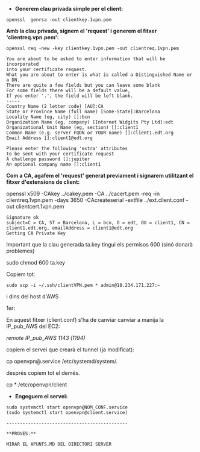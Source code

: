 * **Generem clau privada simple per el client:**
```
openssl  genrsa -out clientkey.1vpn.pem
```

**Amb la clau privada, signem el 'request' i generem el fitxer 'clientreq.vpn.pem':**
```
openssl req -new -key clientkey.1vpn.pem -out clientreq.1vpn.pem

You are about to be asked to enter information that will be incorporated
into your certificate request.
What you are about to enter is what is called a Distinguished Name or a DN.
There are quite a few fields but you can leave some blank
For some fields there will be a default value,
If you enter '.', the field will be left blank.
-----
Country Name (2 letter code) [AU]:CA
State or Province Name (full name) [Some-State]:Barcelona
Locality Name (eg, city) []:bcn
Organization Name (eg, company) [Internet Widgits Pty Ltd]:edt
Organizational Unit Name (eg, section) []:client1
Common Name (e.g. server FQDN or YOUR name) []:client1.edt.org
Email Address []:client1@edt.org

Please enter the following 'extra' attributes
to be sent with your certificate request
A challenge password []:jupiter
An optional company name []:client1
```

**Com a CA, agafem el 'request' generat previament i signarem utilitzant el fitxer d'extensions de client:**

openssl x509 -CAkey ../cakey.pem -CA ../cacert.pem -req -in clientreq.1vpn.pem -days 3650 -CAcreateserial -extfile ../ext.client.conf -out clientcert.1vpn.pem

```
Signature ok
subject=C = CA, ST = Barcelona, L = bcn, O = edt, OU = client1, CN = client1.edt.org, emailAddress = client1@edt.org
Getting CA Private Key
```

Important que la clau generada ta.key tingui els permisos 600 (sinó donarà problemes)

sudo chmod 600 ta.key

Copiem tot:
```
sudo scp -i ~/.ssh/clientVPN.pem * admin@18.234.171.227:~
```
i dins del host d'AWS

1er:

En aquest fitxer (client.conf) s'ha de canviar canviar a manija la IP_pub_AWS del EC2:

*remote IP_pub_AWS 1143 (1194)*

copiem el servei que crearà el tunnel (ja modificat):

cp openvpn@.service /etc/systemd/system/.

després copiem tot el demés.

cp * /etc/openvpn/client



* **Engeguem el servei:**
```
sudo systemctl start openvpn@NOM_CONF.service
(sudo systemctl start openvpn@client.service)

---------------------------------------------

**PROVES:**

MIRAR EL APUNTS.MD DEL DIRECTORI SERVER 

